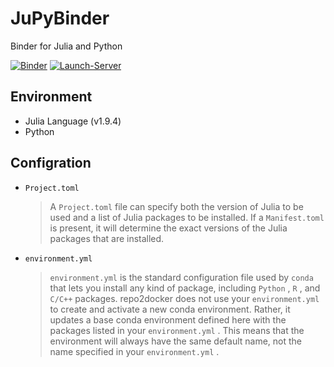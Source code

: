 # JuPyBinder 

Binder for Julia and Python 

[![Binder](https://mybinder.org/badge_logo.svg)](https://mybinder.org/v2/gh/ZenanH/JuPyBinder/main?urlpath=lab)
[![Launch-Server](https://github.com/ZenanH/JuPyBinder/actions/workflows/launch_server.yml/badge.svg)](https://github.com/ZenanH/JuPyBinder/actions/workflows/launch_server.yml)

## Environment

* Julia Language (v1.9.4)
* Python

## Configration 

* `Project.toml`

   > A `Project.toml` file can specify both the version of Julia to be used and a list of Julia packages to be installed. If a `Manifest.toml` is present, it will determine the exact versions of the Julia packages that are installed.

* `environment.yml`

   > `environment.yml` is the standard configuration file used by `conda` that lets you install any kind of package, including `Python` , `R` , and `C/C++` packages. repo2docker does not use your `environment.yml` to create and activate a new conda environment. Rather, it updates a base conda environment defined here with the packages listed in your `environment.yml` . This means that the environment will always have the same default name, not the name specified in your `environment.yml` .
